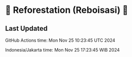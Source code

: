 
# 🌳 Reforestation (Reboisasi) 🌲

## Last Updated

GitHub Actions time: Mon Nov 25 10:23:45 UTC 2024

Indonesia/Jakarta time: Mon Nov 25 17:23:45 WIB 2024
